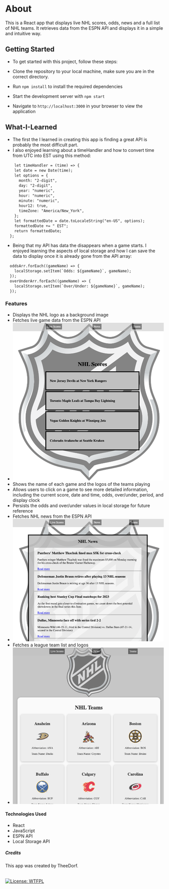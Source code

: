 # About

This is a React app that displays live NHL scores, odds, news and a full list of NHL teams. It retrieves data from the ESPN API and displays it in a simple and intuitive way.

## Getting Started

* To get started with this project, follow these steps:

* Clone the repository to your local machine, make sure you are in the correct directory.
* Run `npm install` to install the required dependencies
* Start the development server with `npm start`
* Navigate to `http://localhost:3000` in your browser to view the application

## What-I-Learned
* The first the I learned in creating this app is finding a great API is probably the most difficult part.
* I also enjoyed learning about a timeHandler and how to convert time from UTC into EST using this method: 
```
    let timeHandler = (time) => {
    let date = new Date(time);
    let options = {
      month: "2-digit",
      day: "2-digit",
      year: "numeric",
      hour: "numeric",
      minute: "numeric",
      hour12: true,
      timeZone: "America/New_York",
    };
    let formattedDate = date.toLocaleString("en-US", options);
    formattedDate += " EST";
    return formattedDate;
  };
```

* Being that my API has data the disappears when a game starts. I enjoyed learning the aspects of local storage and how I can save the data to display once it is already gone from the API array:
```
  oddsArr.forEach((gameName) => {
    localStorage.setItem(`Odds: ${gameName}`, gameName);
  });
  overUnderArr.forEach((gameName) => {
    localStorage.setItem(`Over/Under: ${gameName}`, gameName);
  });
  ```

### Features

* Displays the NHL logo as a background image
* Fetches live game data from the ESPN API
* <img src="./src/assets/livescoresMain.png" width="500" height="500">
* Shows the name of each game and the logos of the teams playing
* Allows users to click on a game to see more detailed information, including the current score, date and time, odds, over/under, period, and display clock
* Persists the odds and over/under values in local storage for future reference
* Fetches NHL news from the ESPN API
* ![News Photo](./src/assets/NewsPic.png)
* Fetches a league team list and logos 
* ![TeamsList](./src/assets/TeamsListPic.png)

#### Technologies Used
* React
* JavaScript
* ESPN API
* Local Storage API

##### Credits

This app was created by TheeDorf. 


######
[![License: WTFPL](https://img.shields.io/badge/License-WTFPL-brightgreen.svg)](http://www.wtfpl.net/about/)

